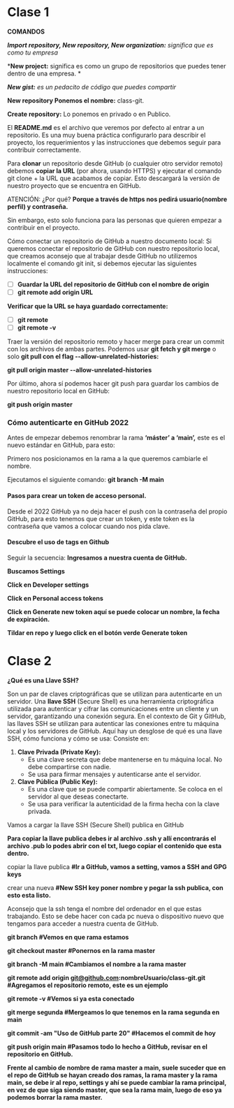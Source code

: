 # **Clase 1**

**COMANDOS**

***Import repository, New repository, New organization:** significa que es como tu empresa*

***New project:** significa es como un grupo de repositorios que puedes tener dentro de una empresa. *

***New gist:** es un pedacito de código que puedes compartir*

**New repository Ponemos el nombre:** class-git.

**Create repository:** Lo ponemos en privado o en Publico.

El **README.md** es el archivo que veremos por defecto al entrar a un repositorio. Es una muy buena práctica configurarlo para describir el proyecto, los requerimientos y las instrucciones que debemos seguir para contribuir correctamente.

Para **clonar** un repositorio desde GitHub (o cualquier otro servidor remoto) debemos **copiar la URL** (por ahora, usando HTTPS) y ejecutar el comando git clone + la URL que acabamos de copiar. Esto descargará la versión de nuestro proyecto que se encuentra en GitHub.

ATENCIÓN: ¿Por qué? **Porque a través de https nos pedirá usuario(nombre perfil) y contraseña.**

Sin embargo, esto solo funciona para las personas que quieren empezar a contribuir en el proyecto.

Cómo conectar un repositorio de GitHub a nuestro documento local: Si queremos conectar el repositorio de GitHub con nuestro repositorio local, que creamos aconsejo que al trabajar desde GitHub no utilizemos localmente el comando git init, si debemos ejecutar las siguientes instrucciones:

* [ ] **Guardar la URL del repositorio de GitHub con el nombre de origin**
* [ ] **git remote add origin URL**

**Verificar que la URL se haya guardado correctamente:**

* [ ] **git remote**
* [ ] **git remote -v**

Traer la versión del repositorio remoto y hacer merge para crear un commit con los archivos de ambas partes. Podemos usar **git fetch y git merge** o solo **git pull con el flag --allow-unrelated-histories:**

**git pull origin master --allow-unrelated-histories**

Por último, ahora sí podemos hacer git push para guardar los cambios de nuestro repositorio local en GitHub:

**git push origin master**

### **Cómo autenticarte en GitHub 2022**

Antes de empezar debemos renombrar la rama **‘máster’ a ‘main’,** este es el nuevo estándar en GitHub, para esto:

Primero nos posicionamos en la rama a la que queremos cambiarle el nombre.

Ejecutamos el siguiente comando: **git branch -M main**

#### Pasos para crear un token de acceso personal.

Desde el 2022 GitHub ya no deja hacer el push con la contraseña del propio GitHub, para esto tenemos que crear un token, y este token es la contraseña que vamos a colocar cuando nos pida clave.

#### **Descubre el uso de tags en Github**

Seguir la secuencia: **Ingresamos a nuestra cuenta de GitHub.**

**Buscamos Settings**

**Click en Developer settings**

**Click en Personal access tokens**

**Click en Generate new token aquí se puede colocar un nombre, la fecha de expiración.**

**Tildar en repo y luego click en el botón verde Generate token**

# Clase 2

**¿Qué es una Llave SSH?**

Son un par de claves criptográficas que se utilizan para autenticarte en un servidor. Una **llave SSH** (Secure Shell) es una herramienta criptográfica utilizada para autenticar y cifrar las comunicaciones entre un cliente y un servidor, garantizando una conexión segura. En el contexto de Git y GitHub, las llaves SSH se utilizan para autenticar las conexiones entre tu máquina local y los servidores de GitHub. Aquí hay un desglose de qué es una llave SSH, cómo funciona y cómo se usa: Consiste en:

1. **Clave Privada (Private Key):**
   * Es una clave secreta que debe mantenerse en tu máquina local. No debe compartirse con nadie.
   * Se usa para firmar mensajes y autenticarse ante el servidor.
2. **Clave Pública (Public Key):**
   * Es una clave que se puede compartir abiertamente. Se coloca en el servidor al que deseas conectarte.
   * Se usa para verificar la autenticidad de la firma hecha con la clave privada.

Vamos a cargar la llave SSH (Secure Shell) publica en GitHub

**Para copiar la llave publica debes ir al archivo .ssh y allí encontrarás el archivo .pub lo podes abrir con el txt, luego copiar el contenido que esta dentro.**

copiar la llave publica **#Ir a GitHub, vamos a setting, vamos a SSH and GPG keys**

crear una nueva **#New SSH key poner nombre y pegar la ssh publica, con esto esta listo.**

Aconsejo que la ssh tenga el nombre del ordenador en el que estas trabajando. Esto se debe hacer con cada pc nueva o dispositivo nuevo que tengamos para acceder a nuestra cuenta de GitHub.

**git branch #Vemos en que rama estamos**

**git checkout master #Ponernos en la rama master**

**git branch -M main #Cambiamos el nombre a la rama master**

**git remote add origin git@github.com:nombreUsuario/class-git.git #Agregamos el repositorio remoto, este es un ejemplo**

**git remote -v #Vemos si ya esta conectado**

**git merge segunda #Mergeamos lo que tenemos en la rama segunda en main**

**git commit -am "Uso de GitHub parte 20" #Hacemos el commit de hoy**

**git push origin main #Pasamos todo lo hecho a GitHub, revisar en el repositorio en GitHub.**

**Frente al cambio de nombre de rama master a main, suele suceder que en el repo de GitHub se hayan creado dos ramas, la rama master y la rama main, se debe ir al repo, settings y ahí se puede cambiar la rama principal, en vez de que siga siendo master, que sea la rama main, luego de eso ya podemos borrar la rama master.**
